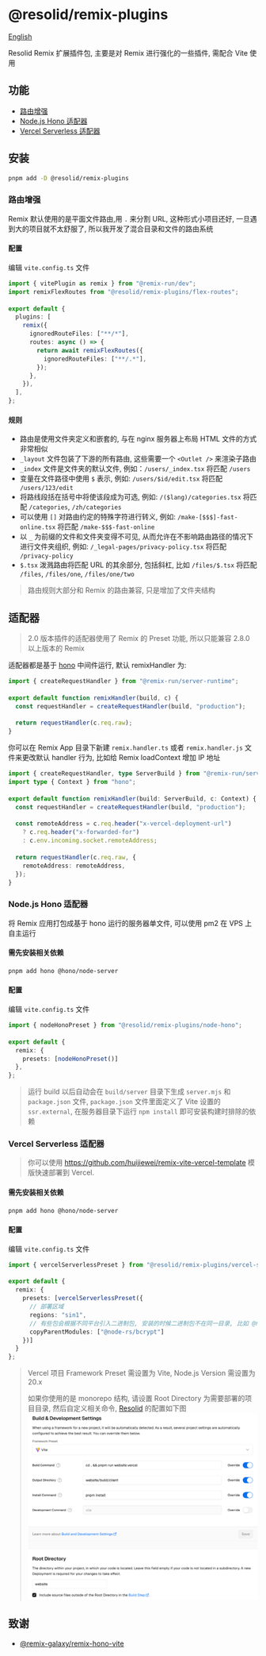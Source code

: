 # @resolid/remix-plugins

[English](README.md)

Resolid Remix 扩展插件包, 主要是对 Remix 进行强化的一些插件, 需配合 Vite 使用

## 功能

- [路由增强](#路由增强)
- [Node.js Hono 适配器](#nodejs-hono-适配器)
- [Vercel Serverless 适配器](#vercel-serverless-适配器)

## 安装

```bash
pnpm add -D @resolid/remix-plugins
```

### 路由增强

Remix 默认使用的是平面文件路由,用 `.` 来分割 URL, 这种形式小项目还好, 一旦遇到大的项目就不太舒服了, 所以我开发了混合目录和文件的路由系统

#### 配置

编辑 `vite.config.ts` 文件

```ts
import { vitePlugin as remix } from "@remix-run/dev";
import remixFlexRoutes from "@resolid/remix-plugins/flex-routes";

export default {
  plugins: [
    remix({
      ignoredRouteFiles: ["**/*"],
      routes: async () => {
        return await remixFlexRoutes({
          ignoredRouteFiles: ["**/.*"],
        });
      },
    }),
  ],
};
```

#### 规则

- 路由是使用文件夹定义和嵌套的, 与在 nginx 服务器上布局 HTML 文件的方式非常相似
- `_layout` 文件包装了下游的所有路由, 这些需要一个 `<Outlet />` 来渲染子路由
- `_index` 文件是文件夹的默认文件, 例如：`/users/_index.tsx` 将匹配 `/users`
- 变量在文件路径中使用 `$` 表示, 例如: `/users/$id/edit.tsx` 将匹配 `/users/123/edit`
- 将路线段括在括号中将使该段成为可选, 例如: `/($lang)/categories.tsx` 将匹配 `/categories`, `/zh/categories`
- 可以使用 `[]` 对路由约定的特殊字符进行转义, 例如: `/make-[$$$]-fast-online.tsx` 将匹配 `/make-$$$-fast-online`
- 以 `_` 为前缀的文件和文件夹变得不可见, 从而允许在不影响路由路径的情况下进行文件夹组织, 例如: `/_legal-pages/privacy-policy.tsx` 将匹配 `/privacy-policy`
- `$.tsx` 泼溅路由将匹配 URL 的其余部分, 包括斜杠, 比如 `/files/$.tsx` 将匹配 `/files`, `/files/one`, `/files/one/two`

> 路由规则大部分和 Remix 的路由兼容, 只是增加了文件夹结构

## 适配器

> 2.0 版本插件的适配器使用了 Remix 的 Preset 功能, 所以只能兼容 2.8.0 以上版本的 Remix

适配器都是基于 [hono](https://hono.dev/) 中间件运行, 默认 remixHandler 为:

```js
import { createRequestHandler } from "@remix-run/server-runtime";

export default function remixHandler(build, c) {
  const requestHandler = createRequestHandler(build, "production");

  return requestHandler(c.req.raw);
}
```

你可以在 Remix App 目录下新建 `remix.handler.ts` 或者 `remix.handler.js` 文件来更改默认 handler 行为, 比如给 Remix loadContext 增加 IP 地址

```ts
import { createRequestHandler, type ServerBuild } from "@remix-run/server-runtime";
import type { Context } from "hono";

export default function remixHandler(build: ServerBuild, c: Context) {
  const requestHandler = createRequestHandler(build, "production");

  const remoteAddress = c.req.header("x-vercel-deployment-url")
    ? c.req.header("x-forwarded-for")
    : c.env.incoming.socket.remoteAddress;

  return requestHandler(c.req.raw, {
    remoteAddress: remoteAddress,
  });
}
```

### Node.js Hono 适配器

将 Remix 应用打包成基于 hono 运行的服务器单文件, 可以使用 pm2 在 VPS 上自主运行

#### 需先安装相关依赖

```bash
pnpm add hono @hono/node-server
```

#### 配置

编辑 `vite.config.ts` 文件

```ts
import { nodeHonoPreset } from "@resolid/remix-plugins/node-hono";

export default {
  remix: {
    presets: [nodeHonoPreset()]
  },
};
```

> 运行 build 以后自动会在 `build/server` 目录下生成 `server.mjs` 和 `package.json` 文件, `package.json` 文件里面定义了 Vite 设置的 `ssr.external`, 在服务器目录下运行 `npm install` 即可安装构建时排除的依赖

### Vercel Serverless 适配器

> 你可以使用 https://github.com/huijiewei/remix-vite-vercel-template 模版快速部署到 Vercel.

#### 需先安装相关依赖

```bash
pnpm add hono @hono/node-server
```

#### 配置

编辑 `vite.config.ts` 文件

```ts
import { vercelServerlessPreset } from "@resolid/remix-plugins/vercel-serverless";

export default {
  remix: {
    presets: [vercelServerlessPreset({
      // 部署区域
      regions: "sin1",
      // 有些包会根据不同平台引入二进制包, 安装的时候二进制包不在同一目录, 比如 @node-rs/bcrypt
      copyParentModules: ["@node-rs/bcrypt"]
    })]
  }
};
```

> Vercel 项目 Framework Preset 需设置为 Vite, Node.js Version 需设置为 20.x
>
> 如果你使用的是 monorepo 结构, 请设置 Root Directory 为需要部署的项目目录, 然后自定义相关命令, [Resolid](https://github.com/huijiewei/resolid) 的配置如下图
> ![Vercel相关设置](.github/assets/vercel-settings.png)

## 致谢

- [@remix-galaxy/remix-hono-vite](https://github.com/rphlmr/remix-galaxy)
